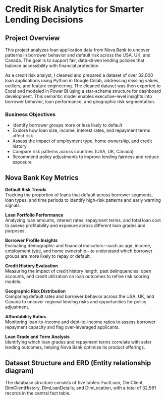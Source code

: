 # Credit Risk Analytics for Smarter Lending Decisions

## Project Overview  

This project analyzes loan application data from Nova Bank to uncover patterns in borrower behavior and default risk across the USA, UK, and Canada. The goal is to support fair, data-driven lending policies that balance accessibility with financial protection.

As a credit risk analyst, I cleaned and prepared a dataset of over 32,000 loan applications using Python in Google Colab, addressing missing values, outliers, and feature engineering. The cleaned dataset was then exported to Excel and modeled in Power BI using a star-schema structure for dashboard development. This semantic model enables executive-level insights into borrower behavior, loan performance, and geographic risk segmentation.

### Business Objectives
- Identify borrower groups more or less likely to default  
- Explore how loan size, income, interest rates, and repayment terms affect risk  
- Assess the impact of employment type, home ownership, and credit history  
- Compare risk patterns across countries (USA, UK, Canada)  
- Recommend policy adjustments to improve lending fairness and reduce exposure

## Nova Bank Key Metrics

**Default Risk Trends**  
Tracking the proportion of loans that default across borrower segments, loan types, and time periods to identify high-risk patterns and early warning signals.

**Loan Portfolio Performance**  
Analyzing loan amounts, interest rates, repayment terms, and total loan cost to assess profitability and exposure across different loan grades and purposes.

**Borrower Profile Insights**  
Evaluating demographic and financial indicators—such as age, income, employment type, and home ownership—to understand which borrower groups are more likely to repay or default.

**Credit History Evaluation**  
Measuring the impact of credit history length, past delinquencies, open accounts, and credit utilization on loan outcomes to refine risk scoring models.

**Geographic Risk Distribution**  
Comparing default rates and borrower behavior across the USA, UK, and Canada to uncover regional lending risks and opportunities for policy adjustment.

**Affordability Ratios**  
Monitoring loan-to-income and debt-to-income ratios to assess borrower repayment capacity and flag over-leveraged applicants.

**Loan Grade and Term Analysis**  
Identifying which loan grades and repayment terms correlate with safer lending outcomes, helping Nova Bank optimize its product offerings.

## Dataset Structure and ERD (Entity relationship diagram)
The database structure consists of five tables: FactLoan, DimClient, DimClientHistory, DimLoanDetails, and DimLocation, with a total of 32,581 records in the central fact table.



